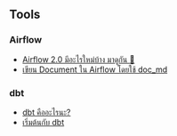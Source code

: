 ## Tools

### Airflow

* [Airflow 2.0 มีอะไรใหม่บ้าง มาดูกัน 🤩](https://medium.com/odds-team/airflow-2-0-%E0%B8%A1%E0%B8%B5%E0%B8%AD%E0%B8%B0%E0%B9%84%E0%B8%A3%E0%B9%83%E0%B8%AB%E0%B8%A1%E0%B9%88%E0%B8%9A%E0%B9%89%E0%B8%B2%E0%B8%87-%E0%B8%A1%E0%B8%B2%E0%B8%94%E0%B8%B9%E0%B8%81%E0%B8%B1%E0%B8%99-362aa07472ba)
* [เขียน Document ใน Airflow โดยใช้ doc_md](https://medium.com/pyconth/%E0%B9%80%E0%B8%82%E0%B8%B5%E0%B8%A2%E0%B8%99-document-%E0%B9%83%E0%B8%99-airflow-%E0%B9%82%E0%B8%94%E0%B8%A2%E0%B9%83%E0%B8%8A%E0%B9%89-doc-md-e2a29b489f7b)

### dbt

* [dbt คืออะไรนะ?](https://zkan.hashnode.dev/what-is-dbt)
* [เริ่มต้นกับ dbt](https://zkan.hashnode.dev/get-started-with-dbt)
